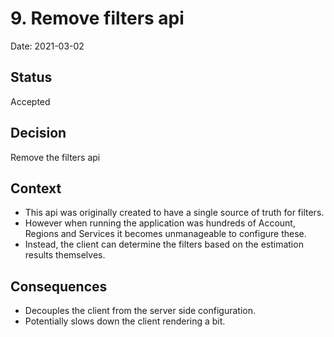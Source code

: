 # 9. Remove filters api

Date: 2021-03-02

## Status

Accepted

## Decision 

Remove the filters api

## Context

- This api was originally created to have a single source of truth for filters.
- However when running the application was hundreds of Account, Regions and Services it becomes unmanageable to configure these.
- Instead, the client can determine the filters based on the estimation results themselves.
    
## Consequences

- Decouples the client from the server side configuration.
- Potentially slows down the client rendering a bit. 
